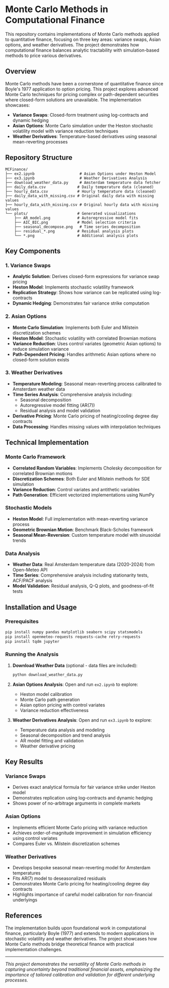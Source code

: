 # Monte Carlo Methods in Computational Finance

This repository contains implementations of Monte Carlo methods applied to quantitative finance, focusing on three key areas: variance swaps, Asian options, and weather derivatives. The project demonstrates how computational finance balances analytic tractability with simulation-based methods to price various derivatives.

## Overview

Monte Carlo methods have been a cornerstone of quantitative finance since Boyle's 1977 application to option pricing. This project explores advanced Monte Carlo techniques for pricing complex or path-dependent securities where closed-form solutions are unavailable. The implementation showcases:

- **Variance Swaps**: Closed-form treatment using log-contracts and dynamic hedging
- **Asian Options**: Monte Carlo simulation under the Heston stochastic volatility model with variance reduction techniques
- **Weather Derivatives**: Temperature-based derivatives using seasonal mean-reverting processes

## Repository Structure

```
MCFinance/
├── ex2.ipynb                    # Asian Options under Heston Model
├── ex3.ipynb                    # Weather Derivatives Analysis
├── download_weather_data.py     # Amsterdam temperature data fetcher
├── daily_data.csv              # Daily temperature data (cleaned)
├── hourly_data.csv             # Hourly temperature data (cleaned)
├── daily_data_with_missing.csv # Original daily data with missing values
├── hourly_data_with_missing.csv # Original hourly data with missing values
└── plots/                      # Generated visualizations
    ├── AR_model.png            # Autoregressive model fits
    ├── AIC_BIC.png             # Model selection criteria
    ├── seasonal_decompose.png   # Time series decomposition
    ├── residual_*.png          # Residual analysis plots
    └── *.png                   # Additional analysis plots
```

## Key Components

### 1. Variance Swaps

- **Analytic Solution**: Derives closed-form expressions for variance swap pricing
- **Heston Model**: Implements stochastic volatility framework
- **Replication Strategy**: Shows how variance can be replicated using log-contracts
- **Dynamic Hedging**: Demonstrates fair variance strike computation

### 2. Asian Options

- **Monte Carlo Simulation**: Implements both Euler and Milstein discretization schemes
- **Heston Model**: Stochastic volatility with correlated Brownian motions
- **Variance Reduction**: Uses control variates (geometric Asian options) to reduce simulation variance
- **Path-Dependent Pricing**: Handles arithmetic Asian options where no closed-form solution exists

### 3. Weather Derivatives

- **Temperature Modeling**: Seasonal mean-reverting process calibrated to Amsterdam weather data
- **Time Series Analysis**: Comprehensive analysis including:
  - Seasonal decomposition
  - Autoregressive model fitting (AR(7))
  - Residual analysis and model validation
- **Derivative Pricing**: Monte Carlo pricing of heating/cooling degree day contracts
- **Data Processing**: Handles missing values with interpolation techniques

## Technical Implementation

### Monte Carlo Framework

- **Correlated Random Variables**: Implements Cholesky decomposition for correlated Brownian motions
- **Discretization Schemes**: Both Euler and Milstein methods for SDE simulation
- **Variance Reduction**: Control variates and antithetic variables
- **Path Generation**: Efficient vectorized implementations using NumPy

### Stochastic Models

- **Heston Model**: Full implementation with mean-reverting variance process
- **Geometric Brownian Motion**: Benchmark Black-Scholes framework
- **Seasonal Mean-Reversion**: Custom temperature model with sinusoidal trends

### Data Analysis

- **Weather Data**: Real Amsterdam temperature data (2020-2024) from Open-Meteo API
- **Time Series**: Comprehensive analysis including stationarity tests, ACF/PACF analysis
- **Model Validation**: Residual analysis, Q-Q plots, and goodness-of-fit tests

## Installation and Usage

### Prerequisites

```bash
pip install numpy pandas matplotlib seaborn scipy statsmodels
pip install openmeteo-requests requests-cache retry-requests
pip install tqdm jupyter
```

### Running the Analysis

1. **Download Weather Data** (optional - data files are included):

   ```bash
   python download_weather_data.py
   ```
2. **Asian Options Analysis**:
   Open and run `ex2.ipynb` to explore:

   - Heston model calibration
   - Monte Carlo path generation
   - Asian option pricing with control variates
   - Variance reduction effectiveness
3. **Weather Derivatives Analysis**:
   Open and run `ex3.ipynb` to explore:

   - Temperature data analysis and modeling
   - Seasonal decomposition and trend analysis
   - AR model fitting and validation
   - Weather derivative pricing

## Key Results

### Variance Swaps

- Derives exact analytical formula for fair variance strike under Heston model
- Demonstrates replication using log-contracts and dynamic hedging
- Shows power of no-arbitrage arguments in complete markets

### Asian Options

- Implements efficient Monte Carlo pricing with variance reduction
- Achieves order-of-magnitude improvement in simulation efficiency using control variates
- Compares Euler vs. Milstein discretization schemes

### Weather Derivatives

- Develops bespoke seasonal mean-reverting model for Amsterdam temperatures
- Fits AR(7) model to deseasonalized residuals
- Demonstrates Monte Carlo pricing for heating/cooling degree day contracts
- Highlights importance of careful model calibration for non-financial underlyings

## References

The implementation builds upon foundational work in computational finance, particularly Boyle (1977) and extends to modern applications in stochastic volatility and weather derivatives. The project showcases how Monte Carlo methods bridge theoretical finance with practical implementation challenges.

---

*This project demonstrates the versatility of Monte Carlo methods in capturing uncertainty beyond traditional financial assets, emphasizing the importance of tailored calibration and validation for different underlying processes.*
